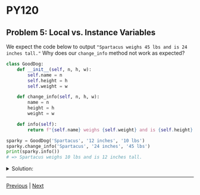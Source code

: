 # PY120
## Problem 5: Local vs. Instance Variables

We expect the code below to output `"Spartacus weighs 45 lbs and is 24 inches tall."` Why does our `change_info` method not work as expected?

```python
class GoodDog:
    def __init__(self, n, h, w):
        self.name = n
        self.height = h
        self.weight = w

    def change_info(self, n, h, w):
        name = n
        height = h
        weight = w

    def info(self):
        return f"{self.name} weighs {self.weight} and is {self.height} tall."

sparky = GoodDog('Spartacus', '12 inches', '10 lbs')
sparky.change_info('Spartacus', '24 inches', '45 lbs')
print(sparky.info())
# => Spartacus weighs 10 lbs and is 12 inches tall.
```

<details>
<summary>Solution:</summary>

The `change_info` method doesn't work as expected because it creates local variables (`name`, `height`, `weight`) instead of modifying the instance variables (`self.name`, `self.height`, `self.weight`). 

Local variables only exist within the scope of the method and are discarded when the method completes. The instance variables remain unchanged.

To fix this, we need to use `self` to reference the instance variables:

```python
def change_info(self, n, h, w):
    self.name = n
    self.height = h
    self.weight = w
```

</details>

---

[Previous](04.md) | [Next](06.md)
